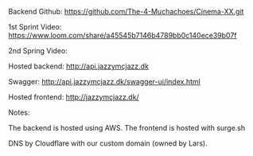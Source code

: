 Backend Github: https://github.com/The-4-Muchachoes/Cinema-XX.git

1st Sprint Video: https://www.loom.com/share/a45545b7146b4789bb0c140ece39b07f

2nd Spring Video:

Hosted backend: http://api.jazzymcjazz.dk

Swagger: http://api.jazzymcjazz.dk/swagger-ui/index.html

Hosted frontend: http://jazzymcjazz.dk/

Notes:

The backend is hosted using AWS. The frontend is hosted with surge.sh

DNS by Cloudflare with our custom domain (owned by Lars).
